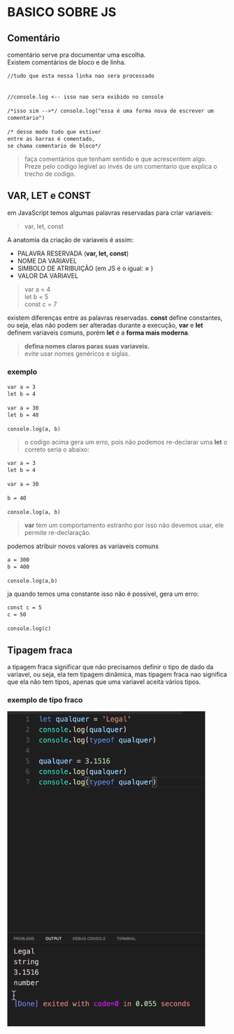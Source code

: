 # BASICO SOBRE JS

## Comentário

comentário serve pra documentar uma escolha.  
Existem comentários de bloco e de linha.

    //tudo que esta nessa linha nao sera processado


    //console.log <-- isso nao sera exibido no console

    /*isso sim -->*/ console.log("essa é uma forma nova de escrever um comentario")

    /* desse modo tudo que estiver 
    entre as barras é comentado, 
    se chama comentario de bloco*/

> faça comentários que tenham sentido e que acrescentem algo.  
> Preze pelo codigo legivel ao invés de um comentario que explica o trecho de codigo.

## VAR, LET e CONST

em JavaScript temos algumas palavras reservadas para criar variaveis:
> var, let, const

A anatomia da criação de variaveis é assim:

- PALAVRA RESERVADA (**var, let, const**)
- NOME DA VARIAVEL
- SIMBOLO DE ATRIBUIÇÃO (em JS é o igual: **=** )
- VALOR DA VARIAVEL

> var a = 4  
> let b = 5  
> const c = 7  

existem diferenças entre as palavras reservadas.   **const** define constantes, ou seja, elas não podem ser alteradas durante a execução, **var** e **let** definem variaveis comuns, porém **let** é a **forma mais moderna**.

> **defina nomes claros paras suas variaveis.**  
> evite usar nomes genéricos e siglas.

### exemplo

    var a = 3
    let b = 4

    var a = 30
    let b = 40

    console.log(a, b)

> o codigo acima gera um erro, pois não podemos re-declarar uma **let** o correto seria o abaixo:

    var a = 3
    let b = 4

    var a = 30
    
    b = 40

    console.log(a, b)

> **var** tem um comportamento estranho por isso não devemos usar, ele permite re-declaração.

podemos atribuir novos valores as variaveis comuns

    a = 300
    b = 400

    console.log(a,b)

ja quando temos uma constante isso não é possivel, gera um erro:

    const c = 5 
    c = 50

    console.log(c)

## Tipagem fraca

a tipagem fraca significar que não precisamos definir o tipo de dado da variavel, ou seja, ela tem tipagem dinâmica, mas tipagem fraca nao significa que ela não tem tipos, apenas que uma variavel aceita vários tipos.

### exemplo de tipo fraco

![print de exemplo](/prints/Captura%20de%20tela%20de%202023-05-31%2005-45-06.png)
